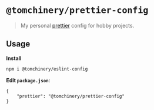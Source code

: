 # `@tomchinery/prettier-config`

> My personal [prettier](https://prettier.io/) config for hobby projects.

## Usage

**Install**

```bash
npm i @tomchinery/eslint-config
```

**Edit `package.json`**:

```jsonc
{
    "prettier": "@tomchinery/prettier-config"
}
```
